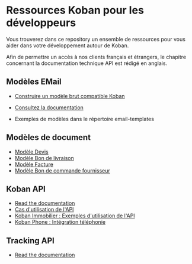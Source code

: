 # Ressources Koban pour les développeurs

Vous trouverez dans ce repository un ensemble de ressources pour vous aider dans votre développement autour de Koban.

Afin de permettre un accès à nos clients français et étrangers, le chapitre concernant la documentation technique API est rédigé en anglais.

## Modèles EMail

- [Construire un modèle brut compatible Koban](docs/htmlemailbrut.md)

- [Consultez la documentation](docs/email-template.md)
* Exemples de modèles dans le répertoire email-templates

## Modèles de document

* [Modèle Devis](gestdocs/quote.md)
* [Modèle Bon de livraison](gestdocs/delivery.md)
* [Modèle Facture](gestiondocs/facture.md)
* [Modèle Bon de commande fournisseur](gestdocs/purchaseorder.md)

## Koban API

- [Read the documentation](API.md)
- [Cas d'utilisation de l'API](api/apiuse.md)
- [Koban Immobilier : Exemples d'utilisation de l'API](api/apiimmo.md)
- [Koban Phone : Intégration téléphonie](api/apiphone.md)

## Tracking API

* [Read the documentation](TrackingAPI.md)